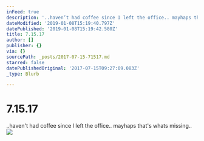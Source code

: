 ```yaml
---
inFeed: true
description: '..haven’t had coffee since I left the office.. mayhaps that''s whats missing.. '
dateModified: '2019-01-08T15:19:40.797Z'
datePublished: '2019-01-08T15:19:42.580Z'
title: 7.15.17
author: []
publisher: {}
via: {}
sourcePath: _posts/2017-07-15-71517.md
starred: false
datePublishedOriginal: '2017-07-15T09:27:09.083Z'
_type: Blurb

---
```

# 7.15.17

..haven't had coffee since I left the office.. mayhaps that's whats missing.. ![](https://the-grid-user-content.s3-us-west-2.amazonaws.com/7c6e25d5-12c9-4972-9934-ece2422d85fc.png)